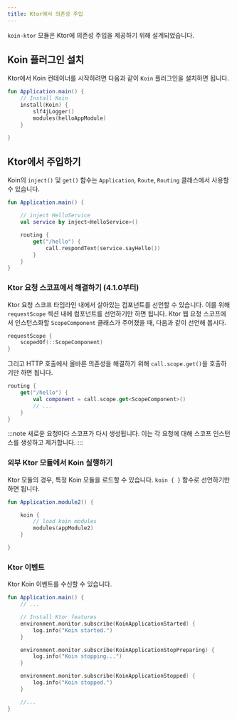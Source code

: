 ```yaml
---
title: Ktor에서 의존성 주입
---
```


`koin-ktor` 모듈은 Ktor에 의존성 주입을 제공하기 위해 설계되었습니다.

## Koin 플러그인 설치

Ktor에서 Koin 컨테이너를 시작하려면 다음과 같이 `Koin` 플러그인을 설치하면 됩니다.

```kotlin
fun Application.main() {
    // Install Koin
    install(Koin) {
        slf4jLogger()
        modules(helloAppModule)
    }

}
```

## Ktor에서 주입하기

Koin의 `inject()` 및 `get()` 함수는 `Application`, `Route`, `Routing` 클래스에서 사용할 수 있습니다.

```kotlin
fun Application.main() {

    // inject HelloService
    val service by inject<HelloService>()

    routing {
        get("/hello") {
            call.respondText(service.sayHello())
        }
    }
}
```

### Ktor 요청 스코프에서 해결하기 (4.1.0부터)

Ktor 요청 스코프 타임라인 내에서 살아있는 컴포넌트를 선언할 수 있습니다. 이를 위해 `requestScope` 섹션 내에 컴포넌트를 선언하기만 하면 됩니다. Ktor 웹 요청 스코프에서 인스턴스화할 `ScopeComponent` 클래스가 주어졌을 때, 다음과 같이 선언해 봅시다.

```kotlin
requestScope {
    scopedOf(::ScopeComponent)
}
```

그리고 HTTP 호출에서 올바른 의존성을 해결하기 위해 `call.scope.get()`을 호출하기만 하면 됩니다.

```kotlin
routing {
    get("/hello") {
        val component = call.scope.get<ScopeComponent>()
        // ... 
    }
}
```

:::note
새로운 요청마다 스코프가 다시 생성됩니다. 이는 각 요청에 대해 스코프 인스턴스를 생성하고 제거합니다.
:::

### 외부 Ktor 모듈에서 Koin 실행하기

Ktor 모듈의 경우, 특정 Koin 모듈을 로드할 수 있습니다. `koin { }` 함수로 선언하기만 하면 됩니다.

```kotlin
fun Application.module2() {

    koin {
        // load koin modules
        modules(appModule2)
    }

}
```

### Ktor 이벤트

Ktor Koin 이벤트를 수신할 수 있습니다.

```kotlin
fun Application.main() {
    // ...

    // Install Ktor features
    environment.monitor.subscribe(KoinApplicationStarted) {
        log.info("Koin started.")
    }

    environment.monitor.subscribe(KoinApplicationStopPreparing) {
        log.info("Koin stopping...")
    }

    environment.monitor.subscribe(KoinApplicationStopped) {
        log.info("Koin stopped.")
    }

    //...
}
```